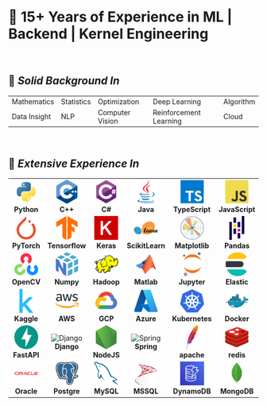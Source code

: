 <!-- Header -->
# 👋 15+ Years of Experience in ML | Backend | Kernel Engineering

<br>

## 🚀 *Solid Background In*
<table>
  <tr>
    <td>Mathematics</td>
    <td>Statistics</td>
    <td>Optimization</td>
    <td>Deep Learning</td>
    <td>Algorithm</td>
  </tr>
  <tr>    
    <td>Data Insight</td>
    <td>NLP</td>
    <td>Computer Vision</td>
    <td>Reinforcement Learning</td>
    <td>Cloud</td>
  </tr>
</table>

<br>

## 🚀 *Extensive Experience In*

<table>
  <tr>
    <td align="center" width="96">
        <img src="https://raw.githubusercontent.com/devicons/devicon/master/icons/python/python-original.svg" width="48" height="48" alt="Python" />
        <br><b>Python</br>
    </td>
    <td align="center" width="96">
        <img src="https://raw.githubusercontent.com/devicons/devicon/master/icons/cplusplus/cplusplus-original.svg" width="48" height="48" alt="C++" />
        <br><b>C++</br>
    </td>
    <td align="center" width="96">
        <img src="https://raw.githubusercontent.com/devicons/devicon/master/icons/csharp/csharp-original.svg" width="48" height="48" alt="CSharp" />
      <br><b>C#</br>
    </td>
    <td align="center" width="96">
        <img src="https://raw.githubusercontent.com/devicons/devicon/master/icons/java/java-original.svg" width="48" height="48" alt="Java" />
        <br><b>Java</br>
    </td>
    <td align="center" width="96">
        <img src="https://raw.githubusercontent.com/devicons/devicon/master/icons/typescript/typescript-original.svg" width="48" height="48" alt="TypeScript" />
      <br><b>TypeScript</br>
    </td>
    <td align="center" width="96">
        <img src="https://raw.githubusercontent.com/devicons/devicon/master/icons/javascript/javascript-original.svg" width="48" height="48" alt="JavaScript" />
      <br><b>JavaScript</br>
    </td>
  </tr>
  <tr>
    <td align="center" width="96">
        <img src="https://raw.githubusercontent.com/devicons/devicon/master/icons/pytorch/pytorch-original.svg" width="48" height="48" alt="PyTorch" />
      <br><b>PyTorch</br>
    </td>
    <td align="center" width="96">
        <img src="https://raw.githubusercontent.com/devicons/devicon/master/icons/tensorflow/tensorflow-original.svg" width="48" height="48" alt="Tensorflow" />
      <br><b>Tensorflow</br>
    </td>
    <td align="center" width="96">
        <img src="https://raw.githubusercontent.com/devicons/devicon/master/icons/keras/keras-original.svg" width="48" height="48" alt="Keras" />
      <br><b>Keras</br>
    </td>
    <td align="center" width="96">
        <img src="https://raw.githubusercontent.com/devicons/devicon/master/icons/scikitlearn/scikitlearn-original.svg" width="48" height="48" alt="ScikitLearn" />
      <br><b>ScikitLearn</br>
    </td>
    <td align="center" width="96">
        <img src="https://raw.githubusercontent.com/devicons/devicon/master/icons/matplotlib/matplotlib-original.svg" width="48" height="48" alt="Matplotlib" />
      <br><b>Matplotlib</br>
    </td>
    <td align="center" width="96">
        <img src="https://raw.githubusercontent.com/devicons/devicon/master/icons/pandas/pandas-original.svg" width="48" height="48" alt="Pandas" />
      <br><b>Pandas</br>
    </td>
  </tr>
  <tr>
    <td align="center" width="96">
        <img src="https://raw.githubusercontent.com/devicons/devicon/master/icons/opencv/opencv-original.svg" width="48" height="48" alt="OpenCV" />
      <br><b>OpenCV</br>
    </td>
    <td align="center" width="96">
        <img src="https://raw.githubusercontent.com/devicons/devicon/master/icons/numpy/numpy-original.svg" width="48" height="48" alt="Numpy" />
      <br><b>Numpy</br>
    </td>
    <td align="center" width="96">
        <img src="https://raw.githubusercontent.com/devicons/devicon/master/icons/hadoop/hadoop-original.svg" width="48" height="48" alt="Hadoop" />
      <br><b>Hadoop</br>
    </td>
    <td align="center" width="96">
        <img src="https://raw.githubusercontent.com/devicons/devicon/master/icons/matlab/matlab-original.svg" width="48" height="48" alt="Matlab" />
      <br><b>Matlab</br>
    </td>
    <td align="center" width="96">
        <img src="https://raw.githubusercontent.com/devicons/devicon/master/icons/jupyter/jupyter-original.svg" width="48" height="48" alt="Jupyter" />
      <br><b>Jupyter</br>
    </td>
    <td align="center" width="96">
        <img src="https://raw.githubusercontent.com/devicons/devicon/master/icons/elasticsearch/elasticsearch-original.svg" width="48" height="48" alt="Elastic" />
      <br><b>Elastic</br>
    </td>
  </tr>        
  <tr>
    <td align="center" width="96">
        <img src="https://raw.githubusercontent.com/devicons/devicon/master/icons/kaggle/kaggle-original.svg" width="48" height="48" alt="Kaggle" />
      <br><b>Kaggle</br>
    </td>
    <td align="center" width="96">
        <img src="https://raw.githubusercontent.com/devicons/devicon/master/icons/amazonwebservices/amazonwebservices-original-wordmark.svg" width="48" height="48" alt="AWS" />
      <br><b>AWS</br>
    </td>
    <td align="center" width="96">
        <img src="https://raw.githubusercontent.com/devicons/devicon/master/icons/googlecloud/googlecloud-original.svg" width="48" height="48" alt="GCP" />
      <br><b>GCP</br>
    </td>
    <td align="center" width="96">
        <img src="https://raw.githubusercontent.com/devicons/devicon/master/icons/azure/azure-original.svg" width="48" height="48" alt="Azure" />
      <br><b>Azure</br>
    </td>
    <td align="center" width="96">
        <img src="https://raw.githubusercontent.com/devicons/devicon/master/icons/kubernetes/kubernetes-original.svg" width="48" height="48" alt="Lambda" />
      <br><b>Kubernetes</br>
    </td>
    <td align="center" width="96">
        <img src="https://raw.githubusercontent.com/devicons/devicon/master/icons/docker/docker-original.svg" width="48" height="48" alt="Docker" />
      <br><b>Docker</br>
    </td>
  </tr>
  <tr>
    <td align="center" width="96">
        <img src="https://raw.githubusercontent.com/devicons/devicon/master/icons/fastapi/fastapi-original.svg" width="48" height="48" alt="DevOps" />
      <br><b>FastAPI</br>
    </td>
    <td align="center" width="96">
        <img src="https://cdn.worldvectorlogo.com/logos/django.svg" width="48" height="48" alt="Django" />
      <br><b>Django</br>
    </td>
    <td align="center" width="96">
        <img src="https://raw.githubusercontent.com/devicons/devicon/master/icons/nodejs/nodejs-original.svg" width="48" height="48" alt="NodeJS" />
      <br><b>NodeJS</br>
    </td>    
    <td align="center" width="96">
        <img src="https://www.vectorlogo.zone/logos/springio/springio-icon.svg" width="48" height="48" alt="Spring" />
      <br><b>Spring</br>
    </td>
    <td align="center" width="96">
        <img src="https://raw.githubusercontent.com/devicons/devicon/master/icons/apache/apache-original.svg" width="48" height="48" alt="MongoDB" />
      <br><b>apache</br>
    </td>
    <td align="center" width="96">
        <img src="https://raw.githubusercontent.com/devicons/devicon/master/icons/redis/redis-original.svg" width="48" height="48" alt="NestJS" />
      <br><b>redis</br>
    </td>        
  </tr>
  <tr>
    <td align="center" width="96">
        <img src="https://raw.githubusercontent.com/devicons/devicon/master/icons/oracle/oracle-original.svg" width="48" height="48" alt="Oracle" />
      <br><b>Oracle</br>
    </td>
    <td align="center" width="96">
        <img src="https://raw.githubusercontent.com/devicons/devicon/master/icons/postgresql/postgresql-original.svg" width="48" height="48" alt="Postgre" />
      <br><b>Postgre</br>
    </td>
    <td align="center" width="96">
        <img src="https://raw.githubusercontent.com/devicons/devicon/master/icons/mysql/mysql-original.svg" width="48" height="48" alt="MySQL" />
      <br><b>MySQL</br>
    </td>
    <td align="center" width="96">
        <img src="https://raw.githubusercontent.com/devicons/devicon/master/icons/microsoftsqlserver/microsoftsqlserver-original.svg" width="48" height="48" alt="MSSQL" />
      <br><b>MSSQL</br>
    </td>
    <td align="center" width="96">
        <img src="https://raw.githubusercontent.com/devicons/devicon/master/icons/dynamodb/dynamodb-original.svg" width="48" height="48" alt="DynamoDB" />
      <br><b>DynamoDB</br>
    </td>
    <td align="center" width="96">
        <img src="https://raw.githubusercontent.com/devicons/devicon/master/icons/mongodb/mongodb-original.svg" width="48" height="48" alt="MongoDB" />
      <br><b>MongoDB</br>
    </td>    
  </tr>
</table>
